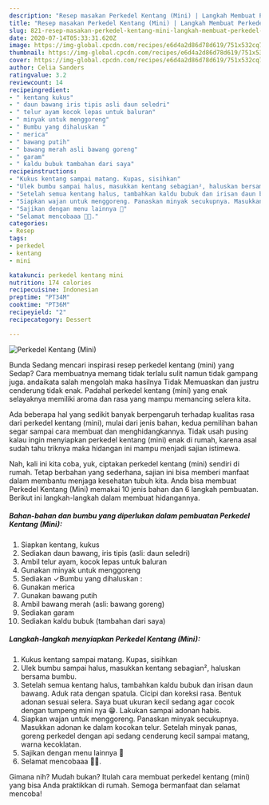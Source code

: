 ```yaml
---
description: "Resep masakan Perkedel Kentang (Mini) | Langkah Membuat Perkedel Kentang (Mini) Yang Enak Banget"
title: "Resep masakan Perkedel Kentang (Mini) | Langkah Membuat Perkedel Kentang (Mini) Yang Enak Banget"
slug: 821-resep-masakan-perkedel-kentang-mini-langkah-membuat-perkedel-kentang-mini-yang-enak-banget
date: 2020-07-14T05:33:31.620Z
image: https://img-global.cpcdn.com/recipes/e6d4a2d86d78d619/751x532cq70/perkedel-kentang-mini-foto-resep-utama.jpg
thumbnail: https://img-global.cpcdn.com/recipes/e6d4a2d86d78d619/751x532cq70/perkedel-kentang-mini-foto-resep-utama.jpg
cover: https://img-global.cpcdn.com/recipes/e6d4a2d86d78d619/751x532cq70/perkedel-kentang-mini-foto-resep-utama.jpg
author: Celia Sanders
ratingvalue: 3.2
reviewcount: 14
recipeingredient:
- " kentang kukus"
- " daun bawang iris tipis asli daun seledri"
- " telur ayam kocok lepas untuk baluran"
- " minyak untuk menggoreng"
- " Bumbu yang dihaluskan "
- " merica"
- " bawang putih"
- " bawang merah asli bawang goreng"
- " garam"
- " kaldu bubuk tambahan dari saya"
recipeinstructions:
- "Kukus kentang sampai matang. Kupas, sisihkan"
- "Ulek bumbu sampai halus, masukkan kentang sebagian², haluskan bersama bumbu."
- "Setelah semua kentang halus, tambahkan kaldu bubuk dan irisan daun bawang. Aduk rata dengan spatula. Cicipi dan koreksi rasa. Bentuk adonan sesuai selera. Saya buat ukuran kecil sedang agar cocok dengan tumpeng mini nya 😁. Lakukan sampai adonan habis."
- "Siapkan wajan untuk menggoreng. Panaskan minyak secukupnya. Masukkan adonan ke dalam kocokan telur. Setelah minyak panas, goreng perkedel dengan api sedang cenderung kecil sampai matang, warna kecoklatan."
- "Sajikan dengan menu lainnya 🤩"
- "Selamat mencobaaa 🤗🥰."
categories:
- Resep
tags:
- perkedel
- kentang
- mini

katakunci: perkedel kentang mini 
nutrition: 174 calories
recipecuisine: Indonesian
preptime: "PT34M"
cooktime: "PT36M"
recipeyield: "2"
recipecategory: Dessert

---
```



![Perkedel Kentang (Mini)](https://img-global.cpcdn.com/recipes/e6d4a2d86d78d619/751x532cq70/perkedel-kentang-mini-foto-resep-utama.jpg)

Bunda Sedang mencari inspirasi resep perkedel kentang (mini) yang Sedap? Cara membuatnya memang tidak terlalu sulit namun tidak gampang juga. andaikata salah mengolah maka hasilnya Tidak Memuaskan dan justru cenderung tidak enak. Padahal perkedel kentang (mini) yang enak selayaknya memiliki aroma dan rasa yang mampu memancing selera kita.



Ada beberapa hal yang sedikit banyak berpengaruh terhadap kualitas rasa dari perkedel kentang (mini), mulai dari jenis bahan, kedua pemilihan bahan segar sampai cara membuat dan menghidangkannya. Tidak usah pusing kalau ingin menyiapkan perkedel kentang (mini) enak di rumah, karena asal sudah tahu triknya maka hidangan ini mampu menjadi sajian istimewa.


Nah, kali ini kita coba, yuk, ciptakan perkedel kentang (mini) sendiri di rumah. Tetap berbahan yang sederhana, sajian ini bisa memberi manfaat dalam membantu menjaga kesehatan tubuh kita. Anda bisa membuat Perkedel Kentang (Mini) memakai 10 jenis bahan dan 6 langkah pembuatan. Berikut ini langkah-langkah dalam membuat hidangannya.

<!--inarticleads1-->

##### Bahan-bahan dan bumbu yang diperlukan dalam pembuatan Perkedel Kentang (Mini):

1. Siapkan  kentang, kukus
1. Sediakan  daun bawang, iris tipis (asli: daun seledri)
1. Ambil  telur ayam, kocok lepas untuk baluran
1. Gunakan  minyak untuk menggoreng
1. Sediakan  ✓Bumbu yang dihaluskan :
1. Gunakan  merica
1. Gunakan  bawang putih
1. Ambil  bawang merah (asli: bawang goreng)
1. Sediakan  garam
1. Sediakan  kaldu bubuk (tambahan dari saya)




<!--inarticleads2-->

##### Langkah-langkah menyiapkan Perkedel Kentang (Mini):

1. Kukus kentang sampai matang. Kupas, sisihkan
1. Ulek bumbu sampai halus, masukkan kentang sebagian², haluskan bersama bumbu.
1. Setelah semua kentang halus, tambahkan kaldu bubuk dan irisan daun bawang. Aduk rata dengan spatula. Cicipi dan koreksi rasa. Bentuk adonan sesuai selera. Saya buat ukuran kecil sedang agar cocok dengan tumpeng mini nya 😁. Lakukan sampai adonan habis.
1. Siapkan wajan untuk menggoreng. Panaskan minyak secukupnya. Masukkan adonan ke dalam kocokan telur. Setelah minyak panas, goreng perkedel dengan api sedang cenderung kecil sampai matang, warna kecoklatan.
1. Sajikan dengan menu lainnya 🤩
1. Selamat mencobaaa 🤗🥰.




Gimana nih? Mudah bukan? Itulah cara membuat perkedel kentang (mini) yang bisa Anda praktikkan di rumah. Semoga bermanfaat dan selamat mencoba!
